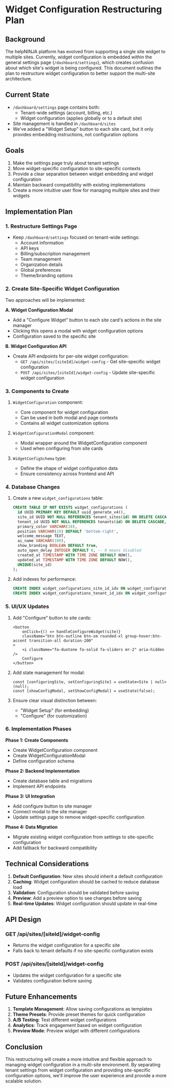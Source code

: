 # Widget Configuration Restructuring Plan

## Background

The helpNINJA platform has evolved from supporting a single site widget to multiple sites. Currently, widget configuration is embedded within the general settings page (`/dashboard/settings`), which creates confusion about which site's widget is being configured. This document outlines the plan to restructure widget configuration to better support the multi-site architecture.

## Current State

- `/dashboard/settings` page contains both:
  - Tenant-wide settings (account, billing, etc.)
  - Widget configuration (applies globally or to a default site)
- Site management is handled in `/dashboard/sites`
- We've added a "Widget Setup" button to each site card, but it only provides embedding instructions, not configuration options

## Goals

1. Make the settings page truly about tenant settings
2. Move widget-specific configuration to site-specific contexts
3. Provide a clear separation between widget embedding and widget configuration
4. Maintain backward compatibility with existing implementations
5. Create a more intuitive user flow for managing multiple sites and their widgets

## Implementation Plan

### 1. Restructure Settings Page

- Keep `/dashboard/settings` focused on tenant-wide settings:
  - Account information
  - API keys
  - Billing/subscription management
  - Team management
  - Organization details
  - Global preferences
  - Theme/branding options

### 2. Create Site-Specific Widget Configuration

Two approaches will be implemented:

**A. Widget Configuration Modal**
- Add a "Configure Widget" button to each site card's actions in the site manager
- Clicking this opens a modal with widget configuration options
- Configuration saved to the specific site

**B. Widget Configuration API**
- Create API endpoints for per-site widget configuration:
  - `GET /api/sites/[siteId]/widget-config` - Get site-specific widget configuration
  - `POST /api/sites/[siteId]/widget-config` - Update site-specific widget configuration

### 3. Components to Create

1. `WidgetConfiguration` component:
   - Core component for widget configuration
   - Can be used in both modal and page contexts
   - Contains all widget customization options

2. `WidgetConfigurationModal` component:
   - Modal wrapper around the WidgetConfiguration component
   - Used when configuring from site cards

3. `WidgetConfigSchema` type:
   - Define the shape of widget configuration data
   - Ensure consistency across frontend and API

### 4. Database Changes

1. Create a new `widget_configurations` table:
   ```sql
   CREATE TABLE IF NOT EXISTS widget_configurations (
     id UUID PRIMARY KEY DEFAULT uuid_generate_v4(),
     site_id UUID NOT NULL REFERENCES tenant_sites(id) ON DELETE CASCADE,
     tenant_id UUID NOT NULL REFERENCES tenants(id) ON DELETE CASCADE,
     primary_color VARCHAR(10),
     position VARCHAR(20) DEFAULT 'bottom-right',
     welcome_message TEXT,
     ai_name VARCHAR(100),
     show_branding BOOLEAN DEFAULT true,
     auto_open_delay INTEGER DEFAULT 0, -- 0 means disabled
     created_at TIMESTAMP WITH TIME ZONE DEFAULT NOW(),
     updated_at TIMESTAMP WITH TIME ZONE DEFAULT NOW(),
     UNIQUE(site_id)
   );
   ```

2. Add indexes for performance:
   ```sql
   CREATE INDEX widget_configurations_site_id_idx ON widget_configurations(site_id);
   CREATE INDEX widget_configurations_tenant_id_idx ON widget_configurations(tenant_id);
   ```

### 5. UI/UX Updates

1. Add "Configure" button to site cards:
   ```tsx
   <button
       onClick={() => handleConfigureWidget(site)}
       className="btn btn-outline btn-sm rounded-xl group-hover:btn-accent transition-all duration-200"
   >
       <i className="fa-duotone fa-solid fa-sliders mr-2" aria-hidden />
       Configure
   </button>
   ```

2. Add state management for modal:
   ```tsx
   const [configuringSite, setConfiguringSite] = useState<Site | null>(null);
   const [showConfigModal, setShowConfigModal] = useState(false);
   ```

3. Ensure clear visual distinction between:
   - "Widget Setup" (for embedding)
   - "Configure" (for customization)

### 6. Implementation Phases

**Phase 1: Create Components**
- Create WidgetConfiguration component
- Create WidgetConfigurationModal
- Define configuration schema

**Phase 2: Backend Implementation**
- Create database table and migrations
- Implement API endpoints

**Phase 3: UI Integration**
- Add configure button to site manager
- Connect modal to the site manager
- Update settings page to remove widget-specific configuration

**Phase 4: Data Migration**
- Migrate existing widget configuration from settings to site-specific configuration
- Add fallback for backward compatibility

## Technical Considerations

1. **Default Configuration**: New sites should inherit a default configuration
2. **Caching**: Widget configuration should be cached to reduce database load
3. **Validation**: Configuration should be validated before saving
4. **Preview**: Add a preview option to see changes before saving
5. **Real-time Updates**: Widget configuration should update in real-time

## API Design

### GET /api/sites/[siteId]/widget-config
- Returns the widget configuration for a specific site
- Falls back to tenant defaults if no site-specific configuration exists

### POST /api/sites/[siteId]/widget-config
- Updates the widget configuration for a specific site
- Validates configuration before saving

## Future Enhancements

1. **Template Management**: Allow saving configurations as templates
2. **Theme Presets**: Provide preset themes for quick configuration
3. **A/B Testing**: Test different widget configurations
4. **Analytics**: Track engagement based on widget configuration
5. **Preview Mode**: Preview widget with different configurations

## Conclusion

This restructuring will create a more intuitive and flexible approach to managing widget configuration in a multi-site environment. By separating tenant settings from widget configuration and providing site-specific configuration options, we'll improve the user experience and provide a more scalable solution.
